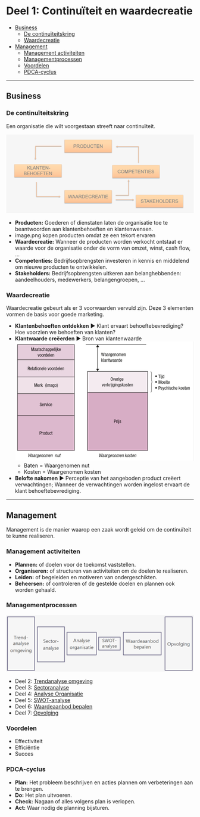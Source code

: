 # Deel 1: Continuïteit en waardecreatie <!-- omit in toc -->

- [Business](#business)
  - [De continuïteitskring](#de-continuïteitskring)
  - [Waardecreatie](#waardecreatie)
- [Management](#management)
  - [Management activiteiten](#management-activiteiten)
  - [Managementprocessen](#managementprocessen)
  - [Voordelen](#voordelen)
  - [PDCA-cyclus](#pdca-cyclus)

---

## Business

### De continuïteitskring

Een organisatie die wilt voorgestaan streeft naar continuïteit.

![De continuïteitskring](./images/1.PNG)

- **Producten:** Goederen of dienstaten laten de organisatie toe te beantwoorden aan klantenbehoeften en klantenwensen.
- image.png kopen producten omdat ze een tekort ervaren
- **Waardecreatie:** Wanneer de producten worden verkocht ontstaat er waarde voor de organisatie onder de vorm van omzet, winst, cash flow, ...
- **Competenties:** Bedrijfsopbrengsten investeren in kennis en middelend om nieuwe producten te ontwikkelen.
- **Stakeholders:** Bedrijfsopbrengsten uitkeren aan belanghebbenden: aandeelhouders, medewerkers, belangengroepen, ...

### Waardecreatie

Waardecreatie gebeurt als er 3 voorwaarden vervuld zijn. Deze 3 elementen vormen de basis voor goede marketing.

- **Klantenbehoeften ontdekken** :arrow_forward: Klant ervaart behoeftebevrediging? Hoe voorzien we behoeften van klanten?
- **Klantwaarde creëerden** :arrow_forward: Bron van klantenwaarde ![BronWaarde](./images/2.PNG)
  - Baten = Waargenomen nut
  - Kosten = Waargenomen kosten
- **Belofte nakomen** :arrow_forward: Perceptie van het aangeboden product creëert verwachtingen; Wanneer de verwachtingen worden ingelost ervaart de klant behoeftebevrediging.

---

## Management

Management is de manier waarop een zaak wordt geleid om de continuïteit te kunne realiseren.

### Management activiteiten

- **Plannen:** of doelen voor de toekomst vaststellen.
- **Organiseren:** of structuren van activiteiten om de doelen te realiseren.
- **Leiden:** of begeleiden en motiveren van ondergeschikten.
- **Beheersen:** of controleren of de gestelde doelen en plannen ook worden gehaald.

### Managementprocessen

![Management proces](./images/3.PNG)

- Deel 2: [Trendanalyse omgeving](./Part2.md)
- Deel 3: [Sectoranalyse](./Part3.md)
- Deel 4: [Analyse Organisatie](./Part4.md)
- Deel 5: [SWOT-analyse](./Part5.md)
- Deel 6: [Waardeaanbod bepalen](./Part6.md)
- Deel 7: [Opvolging](./Part7.md)

### Voordelen

- Effectiviteit
- Efficiëntie
- Succes

### PDCA-cyclus

- **Plan:** Het probleem beschrijven en acties plannen om verbeteringen aan te brengen.
- **Do:** Het plan uitvoeren.
- **Check:** Nagaan of alles volgens plan is verlopen.
- **Act:** Waar nodig de planning bijsturen.
